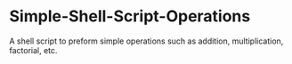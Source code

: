 # Simple-Shell-Script-Operations
A shell script to preform simple operations such as addition, multiplication, factorial, etc.
